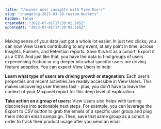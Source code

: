 ```yaml
---
title: "Uncover user insights with View Users"
slug: "changelog-2023-03-28-custom-buckets"
hidden: false
createdAt: "2022-07-01T17:39:02.165Z"
updatedAt: "2023-07-01T17:39:02.165Z"
---
```


Making sense of your data just got a whole lot easier. In just two clicks, you can now View Users contributing to any event, at any point in time, across Insights, Funnels, and Retention reports. Save this list as a cohort. Export it as a CSV. And just like that, you have the data to find groups of users experiencing friction or dig deeper into what specific users are driving feature adoption. You can expect View Users to help:

**Learn what type of users are driving growth or stagnation:** Each user’s properties and recent activities are readily accessible in View Users. This makes uncovering user themes fast - plus, you don’t have to leave the context of your Mixpanel report for this deep level of exploration. 

**Take action on a group of users:** View Users also helps with turning discoveries into actionable next steps. For example, you can leverage the Export to CSV button to grab the emails of a specific user group and plug them into an email campaign. Then, save that same group as a cohort in order to track their product usage after you send an email.
